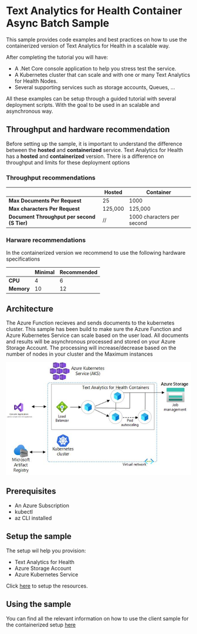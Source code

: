 # Text Analytics for Health Container Async Batch Sample

This sample provides code examples and best practices on how to use the containerized version of Text Analytics for Health in a scalable way.

After completing the tutorial you will have: 
- A .Net Core console application to help you stress test the service.
- A Kubernetes cluster that can scale and with one or many Text Analytics for Health Nodes.
- Several supporting services such as storage accounts, Queues, ... 

All these examples can be setup through a guided tutorial with several deployment scripts. With the goal to be used in an scalable and asynchronous way. 

## Throughput and hardware recommendation 

Before setting up the sample, it is important to understand the difference between the **hosted** and **containerized** service. 
Text Analytics for Health has a **hosted** and **containerized** version. There is a difference on throughput and limits for these deployment options

### Throughput recommendations

| | Hosted | Container 
| ---- | ---- | --- | 
| **Max Documents Per Request** | 25 | 1000 
| **Max characters Per Request** | 125,000 | 125,000  
| **Document Throughput per second (S Tier)** | // | 1000 characters per second

### Harware recommendations

In the containerized version we recommend to use the following hardware specifications 

| | Minimal | Recommended 
| ---- | ---- | --- | 
| **CPU** | 4 | 6 
| **Memory** | 10 | 12 

## Architecture

The Azure Function recieves and sends documents to the kubernetes cluster. 
This sample has been build to make sure the Azure Function and Azure Kubernetes Service can scale based on the user load. 
All documents and results will be asynchronous processed and stored on your Azure Storage Account. 
The processing will increase/decrease based on the number of nodes in your cluster and the Maximum instances

!["A diagram of the Intelligent dashboard architecture"](/media/text-analytics-for-health-batch-async/architecture.jpg)

## Prerequisites
- An Azure Subscription
- kubectl 
- az CLI installed 

## Setup the sample

The setup wil help you provision: 
- Text Analytics for Health
- Azure Storage Account
- Azure Kubernetes Service 

Click [here](Setup.md) to setup the resources.

## Using the sample

You can find all the relevant information on how to use the client sample for the containerized setup [here](Usage.md)